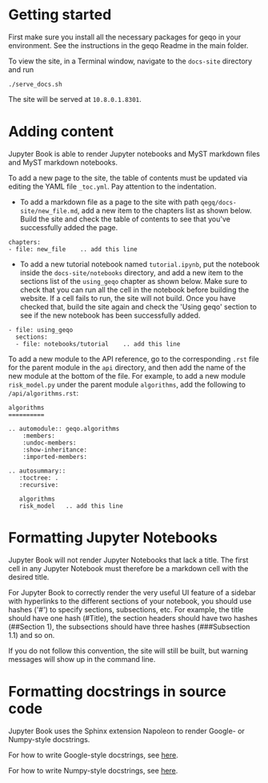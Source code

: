 # Getting started

First make sure you install all the necessary packages for geqo in your environment. See the instructions in the geqo Readme in the main folder.

To view the site, in a Terminal window, navigate to the `docs-site` directory and run
```
./serve_docs.sh
```
The site will be served at `10.8.0.1.8301`.


# Adding content
Jupyter Book is able to render Jupyter notebooks and MyST markdown files and MyST markdown notebooks.

To add a new page to the site, the table of contents must be updated via editing the YAML file `_toc.yml`. Pay attention to the indentation.
* To add a markdown file as a page to the site with path `qegq/docs-site/new_file.md`, add a new item to the chapters list as shown below. Build the site and check the table of contents to see that you've successfully added the page.
```
chapters:
- file: new_file    .. add this line
```
* To add a new tutorial notebook named `tutorial.ipynb`, put the notebook inside the `docs-site/notebooks` directory, and add a new item to the sections list of the `using_geqo` chapter as shown below. Make sure to check that you can run all the cell in the notebook before building the website. If a cell fails to run, the site will not build. Once you have checked that, build the site again and check the 'Using geqo' section to see if the new notebook has been successfully added.
```
- file: using_geqo
  sections:
  - file: notebooks/tutorial    .. add this line
```

To add a new module to the API reference, go to the corresponding `.rst` file for the parent module in the `api` directory, and then add the name of the new module at the bottom of the file. For example, to add a new module `risk_model.py` under the parent module `algorithms`, add the following to `/api/algorithms.rst`:
```
algorithms
==========

.. automodule:: geqo.algorithms
    :members:
    :undoc-members:
    :show-inheritance:
    :imported-members:

.. autosummary::
   :toctree: .
   :recursive:

   algorithms
   risk_model   .. add this line
```

# Formatting Jupyter Notebooks
Jupyter Book will not render Jupyter Notebooks that lack a title. The first cell in any Jupyter Notebook must therefore be a markdown cell with the desired title.

For Jupyter Book to correctly render the very useful UI feature of a sidebar with hyperlinks to the different sections of your notebook, you should use hashes ('#') to specify sections, subsections, etc. For example, the title should have one hash (#Title), the section headers should have two hashes (##Section 1), the subsections should have three hashes (###Subsection 1.1) and so on.

If you do not follow this convention, the site will still be built, but warning messages will show up in the command line.

# Formatting docstrings in source code
Jupyter Book uses the Sphinx extension Napoleon to render Google- or Numpy-style docstrings.

For how to write Google-style docstrings, see [here](https://sphinxcontrib-napoleon.readthedocs.io/en/latest/example_google.html).

For how to write Numpy-style docstrings, see [here](https://sphinxcontrib-napoleon.readthedocs.io/en/latest/example_numpy.html).
